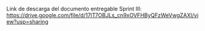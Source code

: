 Link de descarga del documento entregable Sprint III:
https://drive.google.com/file/d/17lT7OBJLs_cn9xOVFHByQFzWeVwgZAXI/view?usp=sharing
